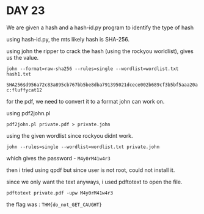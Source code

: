 # DAY 23

We are given a hash and a hash-id.py program to identify the type of hash

using hash-id.py, the mts likely hash is SHA-256.

using john the ripper to crack the hash (using the rockyou worldlist), gives us the value. 

```john --format=raw-sha256 --rules=single --wordlist=wordlist.txt hash1.txt```

```SHA256$d956a72c83a895cb767bb5be8dba791395021dcece002b689cf3b5bf5aaa20ac:fluffycat12```


for the pdf, we need to convert it to a format john can work on.

using pdf2john.pl 

```pdf2john.pl private.pdf > private.john```

using the given wordlist since rockyou didnt work.

```john --rules=single --wordlist=wordlist.txt private.john```

which gives the password - ```M4y0rM41w4r3```

then i tried using qpdf but since user is not root, could not install it.

since we only want the text anyways, i used pdftotext to open the file.

```pdftotext private.pdf -upw M4y0rM41w4r3```

the flag was : ```THM{do_not_GET_CAUGHT}```



